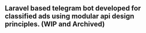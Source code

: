 ## Laravel based telegram bot developed for classified ads using modular api design principles. (WIP and Archived)
